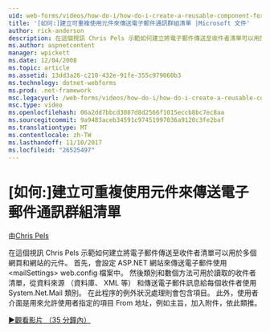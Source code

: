 ```yaml
---
uid: web-forms/videos/how-do-i/how-do-i-create-a-reusable-component-for-sending-email-to-a-distribution-list
title: '[如何:]建立可重複使用元件來傳送電子郵件通訊群組清單 |Microsoft 文件'
author: rick-anderson
description: 在這個視訊 Chris Pels 示範如何建立將電子郵件傳送至收件者清單可以用於多個網頁和網站的元件。 Firs...
ms.author: aspnetcontent
manager: wpickett
ms.date: 12/04/2008
ms.topic: article
ms.assetid: 13dd3a26-c210-432e-91fe-355c979060b3
ms.technology: dotnet-webforms
ms.prod: .net-framework
msc.legacyurl: /web-forms/videos/how-do-i/how-do-i-create-a-reusable-component-for-sending-email-to-a-distribution-list
msc.type: video
ms.openlocfilehash: 06a2dd7bbcd3087d8d2566f1015eccb8bc7ec8aa
ms.sourcegitcommit: 9a9483aceb34591c97451997036a9120c3fe2baf
ms.translationtype: MT
ms.contentlocale: zh-TW
ms.lasthandoff: 11/10/2017
ms.locfileid: "26525497"
---
```

<a name="how-do-i-create-a-reusable-component-for-sending-email-to-a-distribution-list"></a>[如何:]建立可重複使用元件來傳送電子郵件通訊群組清單
====================
由[Chris Pels](https://twitter.com/chrispels)

在這個視訊 Chris Pels 示範如何建立將電子郵件傳送至收件者清單可以用於多個網頁和網站的元件。 首先，會設定 ASP.NET 網站來傳送電子郵件使用&lt;mailSettings&gt; web.config 檔案中。 然後類別和數個方法可用於讀取的收件者清單，從資料來源 （資料庫、 XML 等） 和傳送電子郵件訊息給每個收件者使用 System.Net.Mail 類別。 在此程序的例外狀況處理則會包含項目。 此外，使用者介面是用來允許使用者指定的項目 From 地址，例如主旨，加入附件，依此類推。

[&#9654;觀看影片 （35 分鐘內）](https://channel9.msdn.com/Blogs/ASP-NET-Site-Videos/how-do-i-create-a-reusable-component-for-sending-email-to-a-distribution-list)
